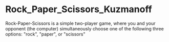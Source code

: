# Rock_Paper_Scissors_Kuzmanoff
Rock-Paper-Scissors is a simple two-player game, where you and your opponent (the computer) simultaneously choose one of the following three options: "rock", "paper", or "scissors"
